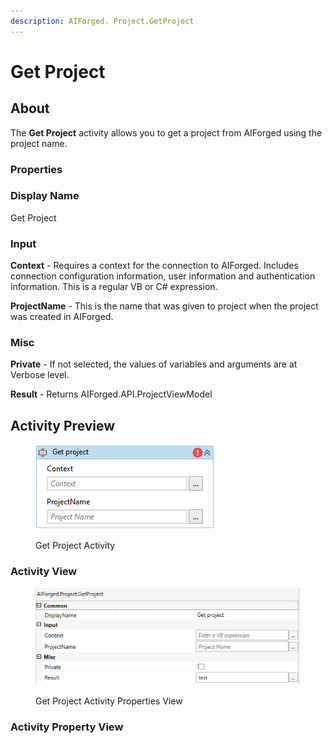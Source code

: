 ```yaml
---
description: AIForged. Project.GetProject
---
```


# Get Project

## About

The **Get Project** activity allows you to get a project from AIForged using the project name.

### Properties

### Display Name

Get Project

### Input

**Context** - Requires a context for the connection to AIForged. Includes connection configuration information, user information and authentication information. This is a regular VB or C# expression.

**ProjectName** - This is the name that was given to project when the project was created in AIForged.

### Misc

**Private** - If not selected, the values of variables and arguments are at Verbose level.&#x20;

**Result** - Returns AIForged.API.ProjectViewModel

## Activity Preview

<figure><img src="../../.gitbook/assets/image (8).png" alt=""><figcaption><p>Get Project Activity</p></figcaption></figure>

### Activity View

<figure><img src="../../.gitbook/assets/image (3).png" alt=""><figcaption><p>Get Project Activity Properties View</p></figcaption></figure>

### Activity Property View
